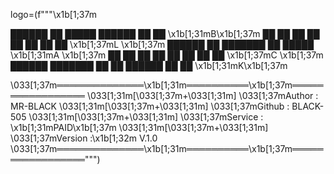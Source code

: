 logo=(f"""\x1b[1;37m
   
 ██████  ██       █████   ██████ ██   ██    \x1b[1;31mB\x1b[1;37m
 ██   ██ ██      ██   ██ ██      ██  ██     \x1b[1;37mL \x1b[1;37m
 ██████  ██      ███████ ██      █████      \x1b[1;31mA   \x1b[1;37m
 ██   ██ ██      ██   ██ ██      ██  ██     \x1b[1;37mC  \x1b[1;37m
 ██████  ███████ ██   ██  ██████ ██   ██    \x1b[1;31mK\x1b[1;37m
 
 \033[1;37m══════════════\x1b[1;31m══════════\x1b[1;37m═════════════════
 \033[1;31m[\033[1;37m+\033[1;31m] \033[1;37mAuthor  : MR-BLACK 
 \033[1;31m[\033[1;37m+\033[1;31m] \033[1;37mGithub  : BLACK-505
 \033[1;31m[\033[1;37m+\033[1;31m] \033[1;37mService : \x1b[1;31mPAID\x1b[1;37m
 \033[1;31m[\033[1;37m+\033[1;31m] \033[1;37mVersion :\x1b[1;32m V.1.0
 \033[1;37m══════════════\x1b[1;31m══════════\x1b[1;37m═════════════════""")
